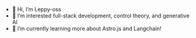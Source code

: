 - 👋 Hi, I’m Leppy-oss
- 👀 I’m interested full-stack development, control theory, and generative AI
- 🌱 I’m currently learning more about Astro.js and Langchain!

<!---
Leppy-oss/Leppy-oss is a ✨ special ✨ repository because its `README.md` (this file) appears on your GitHub profile.
You can click the Preview link to take a look at your changes.
--->
